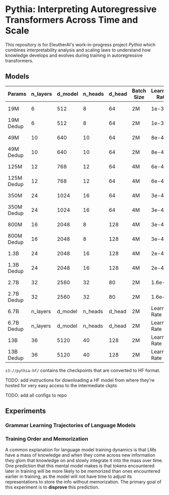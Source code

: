 # Pythia: Interpreting Autoregressive Transformers Across Time and Scale

This repository is for EleutherAI's work-in-progress project *Pythia* which combines interpretability analysis and scaling laws to understand how knowledge develops and evolves during training in autoregressive transformers.

## Models

| Params      | n_layers |d_model      | n_heads |d_head      | Batch Size |Learning Rate| Checkpoints | Evaluations|
| ----------- | -------- |------------ | ------- |----------- | ---------- |------------ | ---------- | --------------- |
| 19M         | 6        | 512         | 8       | 64         | 2M         | 1e-3        | ---------- | --------------- |
| 19M Dedup   | 6        | 512         | 8       | 64         | 2M         | 1e-3        | ---------- | --------------- |
| 49M         | 10       | 640         | 10      | 64         | 2M         | 8e-4        | ---------- | --------------- |
| 49M Dedup   | 10       | 640         | 10      | 64         | 2M         | 8e-4        | ---------- | --------------- |
| 125M        | 12       | 768         | 12      | 64         | 4M         | 6e-4        | ---------- | --------------- |
| 125M Dedup  | 12       | 768         | 12      | 64         | 4M         | 6e-4        | ---------- | --------------- |
| 350M        | 24       | 1024        | 16      | 64         | 4M         | 3e-4        | ---------- | --------------- |
| 350M Dedup  | 24       | 1024        | 16      | 64         | 4M         | 3e-4        | ---------- | --------------- |
| 800M        | 16       | 2048        | 8       | 128        | 4M         | 3e-4        | ---------- | --------------- |
| 800M Dedup  | 16       | 2048        | 8       | 128        | 4M         | 3e-4        | ---------- | --------------- |
| 1.3B        | 24       | 2048        | 16      | 128        | 4M         | 2e-4        | ---------- | --------------- |
| 1.3B Dedup  | 24       | 2048        | 16      | 128        | 4M         | 2e-4        | ---------- | --------------- |
| 2.7B        | 32       | 2560        | 32      | 80         | 2M         | 1.6e-4      | ---------- | --------------- |
| 2.7B Dedup  | 32       | 2560        | 32      | 80         | 2M         | 1.6e-4      | ---------- | --------------- |
| 6.7B        | n_layers |d_model      | n_heads |d_head      | 2M         |Learning Rate| ---------- | --------------- |
| 6.7B Dedup  | n_layers |d_model      | n_heads |d_head      | 2M         |Learning Rate| ---------- | --------------- |
| 13B         | 36       | 5120        | 40      | 128        | 2M         |Learning Rate| ---------- | --------------- |
| 13B Dedup   | 36       | 5120        | 40      | 128        | 2M         |Learning Rate| ---------- | --------------- |


`s3://pythia-hf/` contains the checkpoints that are converted to HF format.


TODO: add instructions for downloading a HF model from where they're hosted for very easy access to the intermediate ckpts

TODO: add all configs to repo




## Experiments 

### Grammar Learning Trajectories of Language Models

### Training Order and Memorization

A common explanation for language model training dynamics is that LMs have a mass of knowledge and when they come across new information they glom that knowledge on and slowly integrate it into the mass over time. One prediction that this mental model makes is that tokens encountered later in training will be more likely to be memorized than ones encountered earlier in training, as the model will not have time to adjust its representations to store the info without memorization. The primary goal of this experiment is to **disprove** this prediction.
